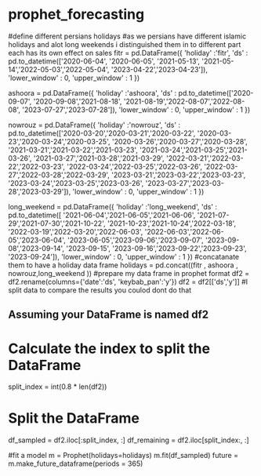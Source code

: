# prophet_forecasting
#define different persians holidays
#as we persians have different islamic holidays and alot long weekends i distinguished them in to different part each has its own effect on sales
fitr = pd.DataFrame({
  'holiday' :'fitr',
  'ds' : pd.to_datetime(['2020-06-04', '2020-06-05', '2021-05-13', 
                         '2021-05-14','2022-05-03','2022-05-04',
                       '2023-04-22','2023-04-23']),
  'lower_window' : 0,
  'upper_window' : 1
})

ashoora = pd.DataFrame({
  'holiday' :'ashoora',
  'ds' : pd.to_datetime(['2020-09-07', '2020-09-08','2021-08-18',
                         '2021-08-19','2022-08-07','2022-08-08',
                         '2023-07-27','2023-07-28']),
  'lower_window' : 0,
  'upper_window' : 1
})

nowrouz = pd.DataFrame({
  'holiday' :'nowrouz',
  'ds' : pd.to_datetime(['2020-03-20','2020-03-21','2020-03-22',
                          '2020-03-23','2020-03-24','2020-03-25',
                         '2020-03-26','2020-03-27','2020-03-28',
                         '2021-03-21','2021-03-22','2021-03-23',
                         '2021-03-24','2021-03-25','2021-03-26',
                         '2021-03-27','2021-03-28','2021-03-29',
                         '2022-03-21','2022-03-22','2022-03-23',
                         '2022-03-24','2022-03-25','2022-03-26',
                         '2022-03-27','2022-03-28','2022-03-29',
                         '2023-03-21','2023-03-22','2023-03-23',
                         '2023-03-24','2023-03-25','2023-03-26',
                        '2023-03-27','2023-03-28','2023-03-29']),
  'lower_window' : 0,
  'upper_window' : 1
})

long_weekend = pd.DataFrame({
  'holiday' :'long_weekend',
  'ds' : pd.to_datetime([
      '2021-06-04','2021-06-05','2021-06-06',
      '2021-07-29','2021-07-30','2021-10-22',
      '2021-10-23','2021-10-24','2022-03-18',
      '2022-03-19','2022-03-20','2022-06-03',
      '2022-06-03','2022-06-05','2023-06-04',
      '2023-06-05','2023-09-06','2023-09-07',
      '2023-09-08','2023-09-14', '2023-09-15',
      '2023-09-16','2023-09-22','2023-09-23',
      '2023-09-24']),
  'lower_window' : 0,
  'upper_window' : 1
})
#concatanate them to have a  holiday data frame
holidays = pd.concat((fitr , ashoora , nowrouz,long_weekend ))
#prepare my data frame in prophet format
df2 = df2.rename(columns={'date':'ds', 'keybab_pan':'y'})
df2 = df2[['ds','y']]
#I split data to compare the results you coulod dont do that
## Assuming your DataFrame is named df2
# Calculate the index to split the DataFrame
split_index = int(0.8 * len(df2))

# Split the DataFrame
df_sampled = df2.iloc[:split_index, :]
df_remaining = df2.iloc[split_index:, :]

#fit a model
m = Prophet(holidays=holidays)
m.fit(df_sampled)
future = m.make_future_dataframe(periods = 365)
